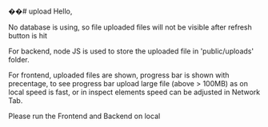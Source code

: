 ��#   u p l o a d 
 
 Hello,

No database is using, so file uploaded files will not be visible after refresh button is hit

For backend, node JS is used to store the uploaded file in 'public/uploads' folder.

For frontend, uploaded files are shown, progress bar is shown with precentage, to see progress bar upload large file (above > 100MB) as on local speed is fast, or in inspect elements speed can be adjusted in Network Tab. 

Please run the Frontend and Backend on local

